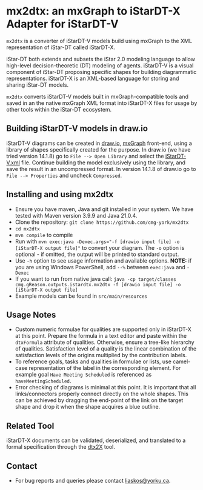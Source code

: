 # mx2dtx: an mxGraph to iStarDT-X Adapter for iStarDT-V

`mx2dtx` is a converter of iStarDT-V models build using mxGraph to the XML representation of iStar-DT called iStarDT-X.

iStar-DT both extends and subsets the iStar 2.0 modeling language to allow high-level decision-theoretic (DT) modeling of agents. iStarDT-V is a visual component of iStar-DT proposing specific shapes for building diagrammatic representations. iStarDT-X is an XML-based language for storing and sharing iStar-DT models.

`mx2dtx` converts iStarDT-V models built in mxGraph-compatible tools and saved in an the native mxGraph XML format into iStarDT-X files for usage by other tools within the iStar-DT ecosystem.

## Building iStarDT-V models in draw.io

iStarDT-V diagrams can be created in [draw.io](https://app.diagrams.net/), [mxGraph](https://jgraph.github.io/mxgraph/) front-end, using a library of shapes specifically created for the purpose. In draw.io (we have tried version 14.1.8) go to `File --> Open Library` and select the [iStarDT-V.xml](https://github.com/cmg-york/mx2dtx/blob/main/src/main/resources/iStarDT-V.xml) file. Continue building the model exclusively using the library, and save the result in an uncompressed format. In version 14.1.8 of draw.io go to `File --> Properties` and uncheck `Compressed`. 

## Installing and using mx2dtx

- Ensure you have maven, Java and git installed in your system. We have tested with Maven version 3.9.9 and Java 21.0.4.
- Clone the repository: `git clone https://github.com/cmg-york/mx2dtx`
- `cd mx2dtx`
- `mvn compile` to compile
- Run with `mvn exec:java -Dexec.args="-f [drawio input file] -o [iStarDT-X output file]"` to convert your diagram. The `-o` option is optional - if omitted, the output will be printed to standard output.
- Use `-h` option to see usage information and available options. **NOTE:** if you are using Windows PowerShell, add `--%` between `exec:java` and `-Dexec`
- If you want to run from native java call: `java -cp target/classes cmg.gReason.outputs.istardtx.mx2dtx -f [drawio input file] -o [iStarDT-X output file]`
- Example models can be found in `src/main/resources`

## Usage Notes

- Custom numeric formulae for qualities are supported only in iStarDT-X at this point. Prepare the formula in a text editor and paste within the `dtxFormula` attribute of qualities. Otherwise, ensure a tree-like hierarchy of qualities. Satisfaction level of a quality is the linear combination of the satisfaction levels of the origins multiplied by the contribution labels.
- To reference goals, tasks and qualities in formulae or lists, use camel-case representation of the label in the corresponding element. For example goal `Have Meeting Scheduled` is referenced as `haveMeetingScheduled`.
- Error checking of diagrams is minimal at this point. It is important that all links/connectors properly connect directly on the whole shapes. This can be achieved by dragging the end-point of the link on the target shape and drop it when the shape acquires a blue outline.

## Related Tool

iStarDT-X documents can be validated, deserialized, and translated to a formal specification through the [dtx2X](https://github.com/cmg-yorku/dtx2X) tool.

## Contact

- For bug reports and queries please contact [liaskos@yorku.ca](liaskos@yorku.ca).  

